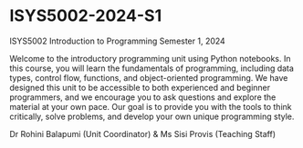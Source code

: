 # ISYS5002-2024-S1
ISYS5002 Introduction to Programming Semester 1, 2024

Welcome to the introductory programming unit using Python notebooks. In this course, you will learn the fundamentals of programming, including data types, control flow, functions, and object-oriented programming.
We have designed this unit to be accessible to both experienced and beginner programmers, and we encourage you to ask questions and explore the material at your own pace. Our goal is to provide you with the tools to think critically, solve problems, and develop your own unique programming style.

Dr Rohini Balapumi (Unit Coordinator) & Ms Sisi Provis (Teaching Staff)
